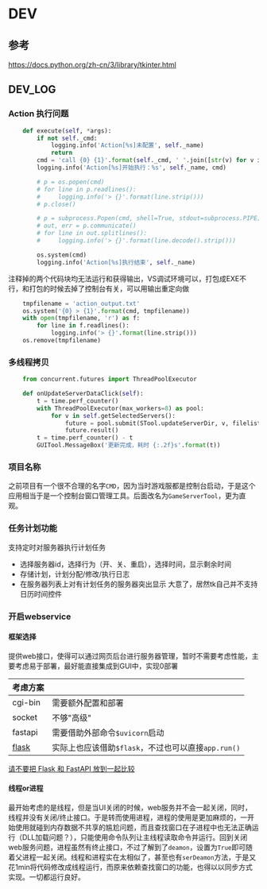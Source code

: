 # DEV

## 参考
https://docs.python.org/zh-cn/3/library/tkinter.html

## DEV_LOG
### Action 执行问题
```python
    def execute(self, *args):
        if not self._cmd:
            logging.info('Action[%s]未配置', self._name)
            return
        cmd = 'call {0} {1}'.format(self._cmd, ' '.join([str(v) for v in args]))
        logging.info('Action[%s]开始执行：%s', self._name, cmd)

        # p = os.popen(cmd)
        # for line in p.readlines():
        #     logging.info('> {}'.format(line.strip()))
        # p.close()

        # p = subprocess.Popen(cmd, shell=True, stdout=subprocess.PIPE)
        # out, err = p.communicate()
        # for line in out.splitlines():
        #     logging.info('> {}'.format(line.decode().strip()))

        os.system(cmd)
        logging.info('Action[%s]执行结束', self._name)
```
注释掉的两个代码块均无法运行和获得输出，VS调试环境可以，打包成EXE不行，和打包的时候去掉了控制台有关，可以用输出重定向做
```python
    tmpfilename = 'action_output.txt'
    os.system('{0} > {1}'.format(cmd, tmpfilename))
    with open(tmpfilename, 'r') as f:
        for line in f.readlines():
            logging.info('> {}'.format(line.strip()))
    os.remove(tmpfilename)
```

### 多线程拷贝
```python
    from concurrent.futures import ThreadPoolExecutor

    def onUpdateServerDataClick(self):
        t = time.perf_counter()
        with ThreadPoolExecutor(max_workers=8) as pool:
            for v in self.getSelectedServers():
                future = pool.submit(STool.updateServerDir, v, filelist=('data', 'GameConfig.ini'))
                future.result()
        t = time.perf_counter() - t
        GUITool.MessageBox('更新完成，耗时 {:.2f}s'.format(t))
```

### 项目名称
之前项目有一个很不合理的名字`CMD`，因为当时游戏服都是控制台启动，于是这个应用相当于是一个控制台窗口管理工具。后面改名为`GameServerTool`，更为直观。

### 任务计划功能
支持定时对服务器执行计划任务
- 选择服务器id，选择行为（开、关、重启），选择时间，显示剩余时间
- 存储计划，计划分配/修改/执行日志
- 在服务器列表上对有计划任务的服务器突出显示
大意了，居然tk自己并不支持日历时间控件

### 开启webservice
#### 框架选择
提供web接口，使得可以通过网页后台进行服务器管理，暂时不需要考虑性能，主要考虑易于部署，最好能直接集成到GUI中，实现0部署

| 考虑方案                              |                                                     |
| ------------------------------------- | --------------------------------------------------- |
| cgi-bin                               | 需要额外配置和部署                                  |
| socket                                | 不够"高级"                                          |
| fastapi                               | 需要借助外部命令`$uvicorn`启动                      |
| [flask](https://read.helloflask.com/) | 实际上也应该借助`$flask`，不过也可以直接`app.run()` |

[请不要把 Flask 和 FastAPI 放到一起比较](https://zhuanlan.zhihu.com/p/369591096)

#### 线程or进程
最开始考虑的是线程，但是当UI关闭的时候，web服务并不会一起关闭，同时，线程并没有关闭/终止接口。于是转而使用进程，进程的使用是更加麻烦的，一开始使用就碰到内存数据不共享的尴尬问题，而且查找窗口在子进程中也无法正确运行（DLL加载问题？），只能使用命令队列让主线程读取命令并运行。回到关闭web服务问题，进程虽然有终止接口，不过了解到了`deamon`，设置为`True`即可随着父进程一起关闭。线程和进程实在太相似了，甚至也有`serDeamon`方法，于是又花1min将代码修改成线程运行，而原来依赖查找窗口的功能，也得以以同步方式实现。一切都运行良好。